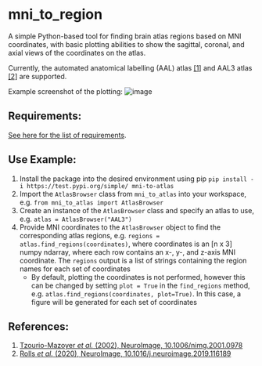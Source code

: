 # mni_to_region
A simple Python-based tool for finding brain atlas regions based on MNI coordinates, with basic plotting abilities to show the sagittal, coronal, and axial views of the coordinates on the atlas.

Currently, the automated anatomical labelling (AAL) atlas [[1]](#References) and AAL3 atlas [[2]](#References) are supported.

Example screenshot of the plotting:
![image](https://user-images.githubusercontent.com/56922019/178039475-998e077b-482f-4fbe-94af-88e1891b493b.png)

## Requirements:
[See here for the list of requirements](requirements.txt).

## Use Example:
1. Install the package into the desired environment using pip `pip install -i https://test.pypi.org/simple/ mni-to-atlas`
2. Import the `AtlasBrowser` class from `mni_to_atlas` into your workspace, e.g. `from mni_to_atlas import AtlasBrowser`
3. Create an instance of the `AtlasBrowser` class and specify an atlas to use, e.g. `atlas = AtlasBrowser("AAL3")`
4. Provide MNI coordinates to the `AtlasBrowser` object to find the corresponding atlas regions, e.g. `regions = atlas.find_regions(coordinates)`, where coordinates is an [n x 3] numpy ndarray, where each row contains an x-, y-, and z-axis MNI coordinate. The `regions` output is a list of strings containing the region names for each set of coordinates
   - By default, plotting the coordinates is not performed, however this can be changed by setting `plot = True` in the `find_regions` method, e.g. `atlas.find_regions(coordinates, plot=True)`. In this case, a figure will be generated for each set of coordinates

## References:
1. [Tzourio-Mazoyer *et al.* (2002), NeuroImage, 10.1006/nimg.2001.0978](https://www.sciencedirect.com/science/article/pii/S1053811901909784)
2. [Rolls *et al.* (2020), NeuroImage, 10.1016/j.neuroimage.2019.116189](https://www.sciencedirect.com/science/article/pii/S1053811919307803)
